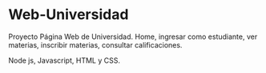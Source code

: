 # Web-Universidad

Proyecto Página Web de Universidad. Home, ingresar como estudiante, ver materias, inscribir materias, consultar calificaciones.

Node js, Javascript, HTML y CSS.
